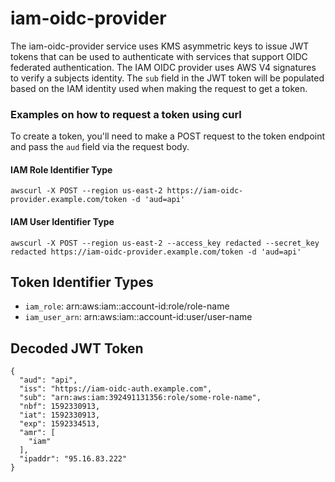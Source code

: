 # iam-oidc-provider

The iam-oidc-provider service uses KMS asymmetric keys to issue JWT tokens that can be used to authenticate with services that support OIDC federated authentication. The IAM OIDC provider uses AWS V4 signatures to verify a subjects identity. The `sub` field in the JWT token will be populated based on the IAM identity used when making the request to get a token. 

### Examples on how to request a token using curl
To create a token, you'll need to make a POST request to the token endpoint and pass the `aud` field via the request body.

#### IAM Role Identifier Type

`awscurl -X POST --region us-east-2 https://iam-oidc-provider.example.com/token -d 'aud=api'`

#### IAM User Identifier Type

`awscurl -X POST --region us-east-2 --access_key redacted --secret_key redacted https://iam-oidc-provider.example.com/token -d 'aud=api'`

## Token Identifier Types
* `iam_role`: arn:aws:iam::account-id:role/role-name
* `iam_user_arn`: arn:aws:iam::account-id:user/user-name

## Decoded JWT Token

```
{
  "aud": "api",
  "iss": "https://iam-oidc-auth.example.com",
  "sub": "arn:aws:iam:392491131356:role/some-role-name",
  "nbf": 1592330913,
  "iat": 1592330913,
  "exp": 1592334513,
  "amr": [
    "iam"
  ],
  "ipaddr": "95.16.83.222"
}
```
